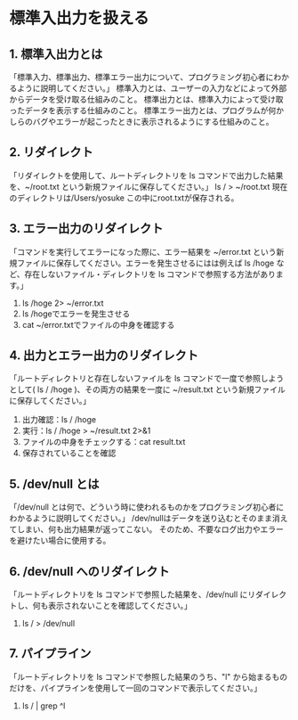# 標準入出力を扱える

## 1. 標準入出力とは

「標準入力、標準出力、標準エラー出力について、プログラミング初心者にわかるように説明してください。」
標準入力とは、ユーザーの入力などによって外部からデータを受け取る仕組みのこと。
標準出力とは、標準入力によって受け取ったデータを表示する仕組みのこと。
標準エラー出力とは、プログラムが何かしらのバグやエラーが起こったときに表示されるようにする仕組みのこと。

## 2. リダイレクト

「リダイレクトを使用して、ルートディレクトリを ls コマンドで出力した結果を、~/root.txt という新規ファイルに保存してください。」
ls / > ~/root.txt
現在のディレクトリは/Users/yosuke
この中にroot.txtが保存される。

## 3. エラー出力のリダイレクト

「コマンドを実行してエラーになった際に、エラー結果を ~/error.txt という新規ファイルに保存してください。エラーを発生させるにはは例えば ls /hoge など、存在しないファイル・ディレクトリを ls コマンドで参照する方法があります。」
1. ls /hoge 2> ~/error.txt
2. ls /hogeでエラーを発生させる
3. cat ~/error.txtでファイルの中身を確認する

## 4. 出力とエラー出力のリダイレクト

「ルートディレクトリと存在しないファイルを ls コマンドで一度で参照しようとして( ls / /hoge )、その両方の結果を一度に ~/result.txt という新規ファイルに保存してください。」
1. 出力確認：ls / /hoge
2. 実行：ls / /hoge > ~/result.txt 2>&1
3. ファイルの中身をチェックする：cat result.txt
4. 保存されていることを確認

## 5. /dev/null とは

「/dev/null とは何で、どういう時に使われるものかをプログラミング初心者にわかるように説明してください。」
/dev/nullはデータを送り込むとそのまま消えてしまい、何も出力結果が返ってこない。
そのため、不要なログ出力やエラーを避けたい場合に使用する。

## 6. /dev/null へのリダイレクト

「ルートディレクトリを ls コマンドで参照した結果を、/dev/null にリダイレクトし、何も表示されないことを確認してください。」
1. ls / > /dev/null

## 7. パイプライン

「ルートディレクトリを ls コマンドで参照した結果のうち、"l" から始まるものだけを、パイプラインを使用して一回のコマンドで表示してください。」
1. ls / | grep ^l
